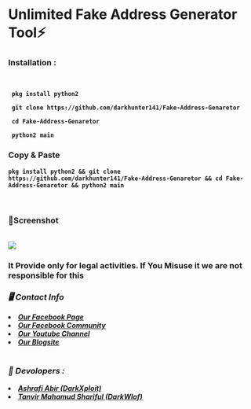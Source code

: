 <b><h1>Unlimited Fake Address Generator Tool⚡</h1><b>

<h3><b>Installation : </b></h3>
<br>

```
 pkg install python2
```
```
 git clone https://github.com/darkhunter141/Fake-Address-Genaretor
```
```
 cd Fake-Address-Genaretor
```
```
 python2 main
```
<h3><b>Copy & Paste</b></h3>

```
pkg install python2 && git clone https://github.com/darkhunter141/Fake-Address-Genaretor && cd Fake-Address-Genaretor && python2 main
```
<br>
<h3><b>📸Screenshot</b></h3>
<br>
<img src="https://raw.githubusercontent.com/darkhunter141/Fake-Address-Genaretor/main/PicsArt_05-08-02.05.01.jpg">
<br>
<h3> It Provide only for legal activities. If You Misuse it we are not responsible for this</h3>
<h3><b><i>🖥️ Contact Info </i></b></h3>
<li>  <i><a href="https://www.facebook.com/darkhunter141/">Our Facebook Page </a></i></li>
<li>  <i><a href="https://www.facebook.com/groups/428641821766559/?ref=share">Our Facebook Community</a></i></li>
<li>  <i><a href="https://youtube.com/channel/UCkSB55ezk_2vPVwoqmPVZwg">Our Youtube Channel</a></i></li>
<li>  <i><a href="https://darkhunt3r141.blogspot.com/?m=1">Our Blogsite</a></i></li>

<br>
<h3><b><i>🤠 Devolopers :</i></b></h3>
<li> <i><a href="https://www.facebook.com/ashrafiabir04">Ashrafi Abir (DarkXploit)</a></i></li>
<li>  <i><a href="https://www.facebook.com/tanvirmahamud.shariful.3">Tanvir Mahamud Shariful (DarkWlof)</a></i></li>
